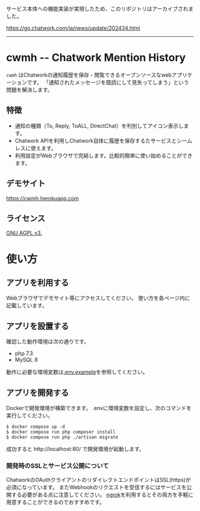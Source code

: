 サービス本体への機能実装が実現したため、このリポジトリはアーカイブされました。

https://go.chatwork.com/ja/news/update/202434.html

----

cwmh -- Chatwork Mention History
================================

`cwmh` はChatworkの通知履歴を保存・閲覧できるオープンソースなwebアプリケーションです。
「通知されたメッセージを既読にして見失ってしまう」という問題を解決します。

## 特徴

- 通知の種類（To, Reply, ToALL, DirectChat）を判別してアイコン表示します。
- Chatwork APIを利用しChatwork自体に履歴を保存するたサービスとシームレスに使えます。
- 利用設定がWebブラウザで完結します。比較的簡単に使い始めることができます。

## デモサイト

https://cwmh.herokuapp.com

## ライセンス

[GNU AGPL v3.](./LICENSE.txt)

# 使い方

## アプリを利用する

Webブラウザでデモサイト等にアクセスしてください。
使い方を各ページ内に記載しています。

## アプリを設置する

確認した動作環境は次の通りです。

- php 7.3
- MySQL 8

動作に必要な環境変数は[.env.example](./.env.example)を参照してください。

## アプリを開発する

Dockerで開発環境が構築できます。
.envに環境変数を設定し、次のコマンドを実行してください。

    $ docker compose up -d
    $ docker compose run php composer install
    $ docker compose run php ./artisan migrate

成功すると http://localhost:80/ で開発環境が起動します。

### 開発時のSSLとサービス公開について

ChatworkのOAuthクライアントのリダイレクトエンドポイントはSSL(https)が必須になっています。
またWebhookのリクエストを受信するにはサービスを公開する必要がある点に注意してください。
[ngrok](https://ngrok.com)を利用するとその両方を手軽に用意することができるのでおすすめです。
